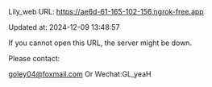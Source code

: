 Lily_web URL: https://ae6d-61-165-102-156.ngrok-free.app

Updated at: 2024-12-09 13:48:57

If you cannot open this URL, the server might be down.

Please contact: 

goley04@foxmail.com Or Wechat:GL_yeaH